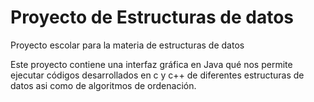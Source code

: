 # Proyecto de Estructuras de datos

Proyecto escolar para la materia de estructuras de datos

Este proyecto contiene una interfaz gráfica en Java qué nos permite ejecutar códigos desarrollados en c y c++ de diferentes estructuras de datos asi como de algoritmos de ordenación.